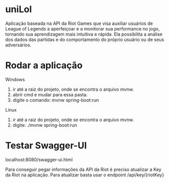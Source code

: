 # uniLol
Aplicação baseada na API da Riot Games que visa auxiliar usuários de League of Legends a aperfeiçoar e a monitorar sua performance no jogo, tornando sua aprendizagem mais intuitiva e rápida. Ela possibilita a análise dos dados das partidas e do comportamento do próprio usuário ou de seus adversários.

# Rodar a aplicação

Windows
1. ir até a raiz do projeto, onde se encontra o arquivo mvnw.
2. abrir cmd e mudar para essa pasta.
3. digite o comando: mvnw spring-boot:run

Linux
1. ir até a raiz do projeto, onde se encontra o arquivo mvnw.
2. digite: ./mvnw spring-boot:run


# Testar Swagger-UI
localhost:8080/swagger-ui.html

Para conseguir pegar informações da API da Riot é preciso atualizar a Key da Riot na aplicação. Para atualizar basta usar o endpoint /api/key/{riotKey}
